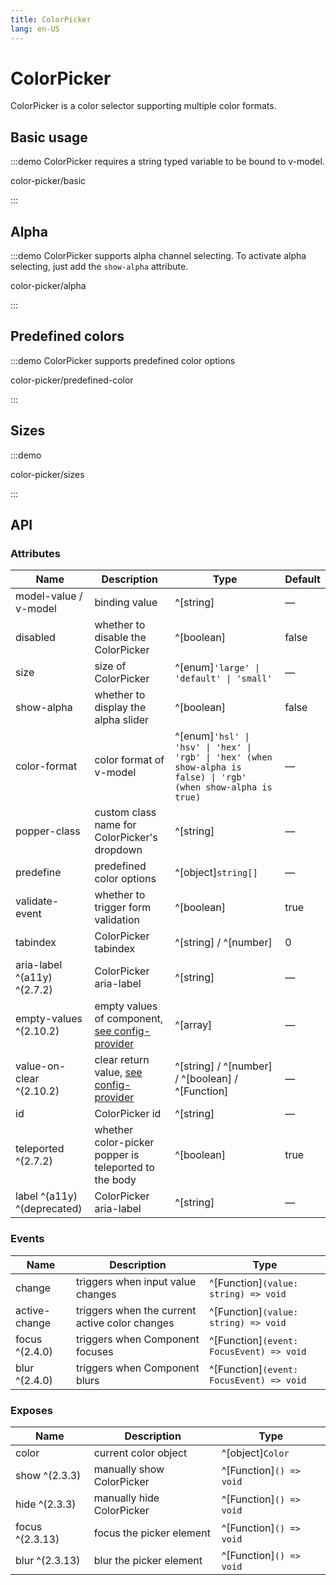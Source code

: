 ```yaml
---
title: ColorPicker
lang: en-US
---
```


# ColorPicker

ColorPicker is a color selector supporting multiple color formats.

## Basic usage

:::demo ColorPicker requires a string typed variable to be bound to v-model.

color-picker/basic

:::

## Alpha

:::demo ColorPicker supports alpha channel selecting. To activate alpha selecting, just add the `show-alpha` attribute.

color-picker/alpha

:::

## Predefined colors

:::demo ColorPicker supports predefined color options

color-picker/predefined-color

:::

## Sizes

:::demo

color-picker/sizes

:::

## API

### Attributes

| Name                        | Description                                                                                                    | Type                                                                                                             | Default |
| --------------------------- | -------------------------------------------------------------------------------------------------------------- | ---------------------------------------------------------------------------------------------------------------- | ------- |
| model-value / v-model       | binding value                                                                                                  | ^[string]                                                                                                        | —       |
| disabled                    | whether to disable the ColorPicker                                                                             | ^[boolean]                                                                                                       | false   |
| size                        | size of ColorPicker                                                                                            | ^[enum]`'large' \| 'default' \| 'small'`                                                                         | —       |
| show-alpha                  | whether to display the alpha slider                                                                            | ^[boolean]                                                                                                       | false   |
| color-format                | color format of v-model                                                                                        | ^[enum]`'hsl' \| 'hsv' \| 'hex' \| 'rgb' \| 'hex' (when show-alpha is false) \| 'rgb' (when show-alpha is true)` | —       |
| popper-class                | custom class name for ColorPicker's dropdown                                                                   | ^[string]                                                                                                        | —       |
| predefine                   | predefined color options                                                                                       | ^[object]`string[]`                                                                                              | —       |
| validate-event              | whether to trigger form validation                                                                             | ^[boolean]                                                                                                       | true    |
| tabindex                    | ColorPicker tabindex                                                                                           | ^[string] / ^[number]                                                                                            | 0       |
| aria-label ^(a11y) ^(2.7.2) | ColorPicker aria-label                                                                                         | ^[string]                                                                                                        | —       |
| empty-values ^(2.10.2)      | empty values of component, [see config-provider](/en-US/component/config-provider#empty-values-configurations) | ^[array]                                                                                                         | —       |
| value-on-clear ^(2.10.2)    | clear return value, [see config-provider](/en-US/component/config-provider#empty-values-configurations)        | ^[string] / ^[number] / ^[boolean] / ^[Function]                                                                 | —       |
| id                          | ColorPicker id                                                                                                 | ^[string]                                                                                                        | —       |
| teleported ^(2.7.2)         | whether color-picker popper is teleported to the body                                                          | ^[boolean]                                                                                                       | true    |
| label ^(a11y) ^(deprecated) | ColorPicker aria-label                                                                                         | ^[string]                                                                                                        | —       |

### Events

| Name           | Description                                    | Type                                     |
| -------------- | ---------------------------------------------- | ---------------------------------------- |
| change         | triggers when input value changes              | ^[Function]`(value: string) => void`     |
| active-change  | triggers when the current active color changes | ^[Function]`(value: string) => void`     |
| focus ^(2.4.0) | triggers when Component focuses                | ^[Function]`(event: FocusEvent) => void` |
| blur ^(2.4.0)  | triggers when Component blurs                  | ^[Function]`(event: FocusEvent) => void` |

### Exposes

| Name            | Description               | Type                    |
| --------------- | ------------------------- | ----------------------- |
| color           | current color object      | ^[object]`Color`        |
| show ^(2.3.3)   | manually show ColorPicker | ^[Function]`() => void` |
| hide ^(2.3.3)   | manually hide ColorPicker | ^[Function]`() => void` |
| focus ^(2.3.13) | focus the picker element  | ^[Function]`() => void` |
| blur ^(2.3.13)  | blur the picker element   | ^[Function]`() => void` |
